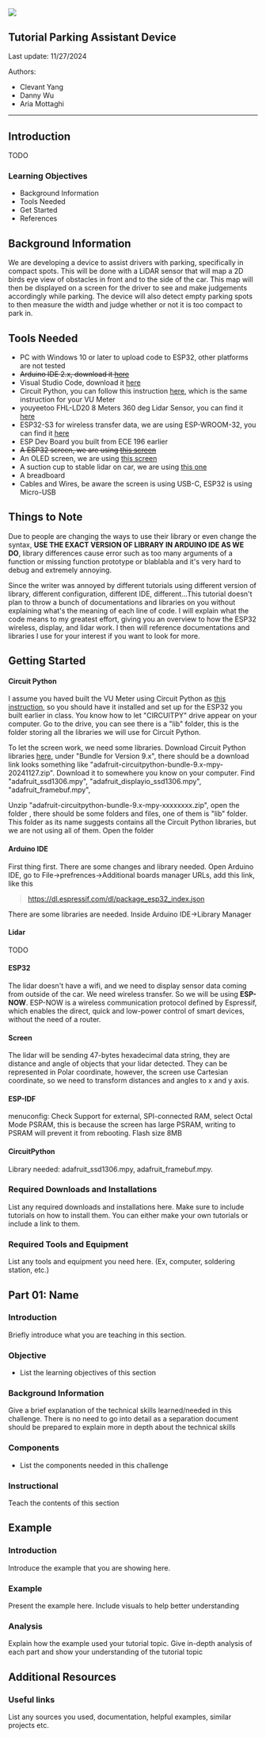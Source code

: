 ![](logo-ucsdjsoeece-white.png)
---
## Tutorial Parking Assistant Device
Last update: 11/27/2024

Authors:
  - Clevant Yang
  - Danny Wu
  - Aria Mottaghi
---


## Introduction

TODO

### Learning Objectives

- Background Information
- Tools Needed
- Get Started
- References

## Background Information

We are developing a device to assist drivers with parking, specifically in compact spots. This will be done with a LiDAR sensor that will map a 2D birds eye view of obstacles in front and to the side of the car. This map will then be displayed on a screen for the driver to see and make judgements accordingly while parking. The device will also detect empty parking spots to then measure the width and judge whether or not it is too compact to park in.

## Tools Needed
- PC with Windows 10 or later to upload code to ESP32, other platforms are not tested
- ~~Arduino IDE 2.x, download it [here][Arduino IDE Link]~~
- Visual Studio Code, download it [here][VSCode Link]
- Circuit Python, you can follow this instruction [here][Circuit Python Link], which is the same instruction for your VU Meter
- youyeetoo FHL-LD20 8 Meters 360 deg Lidar Sensor, you can find it [here][Lidar Link]
- ESP32-S3 for wireless transfer data, we are using ESP-WROOM-32, you can find it [here][ESP32 Link]
- ESP Dev Board you built from ECE 196 earlier
- ~~A ESP32 screen, we are using [this screen][Screen Link]~~
- An OLED screen, we are using [this screen][OLED Screen Link]
- A suction cup to stable lidar on car, we are using [this one][Suction Cup Link]
- A breadboard
- Cables and Wires, be aware the screen is using USB-C, ESP32 is using Micro-USB

## Things to Note
Due to people are changing the ways to use their library or even change the syntax, **USE THE EXACT VERSION OF LIBRARY IN ARDUINO IDE AS WE DO**, library differences cause error such as too many arguments of a function or missing function prototype or blablabla and it's very hard to debug and extremely annoying.

Since the writer was annoyed by different tutorials using different version of library, different configuration, different IDE, different...This tutorial doesn't plan to throw a bunch of documentations and libraries on you without explaining what's the meaning of each line of code. I will explain what the code means to my greatest effort, giving you an overview to how the ESP32 wireless, display, and lidar work. I then will reference documentations and libraries I use for your interest if you want to look for more.

## Getting Started

#### Circuit Python
I assume you haved built the VU Meter using Circuit Python as [this instruction][Circuit Python Link], so you should have it installed and set up for the ESP32 you built earlier in class. You know how to let "CIRCUITPY" drive appear on your computer. Go to the drive, you can see there is a "lib" folder, this is the folder storing all the libraries we will use for Circuit Python.

To let the screen work, we need some libraries. Download Circuit Python libraries [here][Library Link], under "Bundle for Version 9.x", there should be a download link looks something like "adafruit-circuitpython-bundle-9.x-mpy-20241127.zip". Download it to somewhere you know on your computer. Find "adafruit_ssd1306.mpy", "adafruit_displayio_ssd1306.mpy", "adafruit_framebuf.mpy", 

Unzip "adafruit-circuitpython-bundle-9.x-mpy-xxxxxxxx.zip", open the folder , there should be some folders and files, one of them is "lib" folder. This folder as its name suggests contains all the Circuit Python libraries, but we are not using all of them. Open the folder

#### Arduino IDE
First thing first. There are some changes and library needed. Open Arduino IDE, go to File->prefrences->Additional boards manager URLs, add this link, like this
>https://dl.espressif.com/dl/package_esp32_index.json


There are some libraries are needed. Inside Arduino IDE->Library Manager

#### Lidar
TODO

#### ESP32
The lidar doesn't have a wifi, and we need to display sensor data coming from outside of the car. We need wireless transfer. So we will be using **ESP-NOW**. ESP-NOW is a wireless communication protocol defined by Espressif, which enables the direct, quick and low-power control of smart devices, without the need of a router.
#### Screen
The lidar will be sending 47-bytes hexadecimal data string, they are distance and angle of objects that your lidar detected. They can be represented in Polar coordinate, however, the screen use Cartesian coordinate, so we need to transform distances and angles to x and y axis.
#### ESP-IDF
menuconfig: Check Support for external, SPI-connected RAM, select Octal Mode PSRAM, this is because the screen has large PSRAM, writing to PSRAM will prevent it from rebooting. Flash size 8MB
#### CircuitPython
Library needed: adafruit_ssd1306.mpy, adafruit_framebuf.mpy.


### Required Downloads and Installations

List any required downloads and installations here.
Make sure to include tutorials on how to install them.
You can either make your own tutorials or include a link to them.


### Required Tools and Equipment

List any tools and equipment you need here.
(Ex, computer, soldering station, etc.)

## Part 01: Name

### Introduction

Briefly introduce what  you are teaching in this section.

### Objective

- List the learning objectives of this section

### Background Information

Give a brief explanation of the technical skills learned/needed
in this challenge. There is no need to go into detail as a
separation document should be prepared to explain more in depth
about the technical skills

### Components

- List the components needed in this challenge

### Instructional

Teach the contents of this section

## Example

### Introduction

Introduce the example that you are showing here.

### Example

Present the example here. Include visuals to help better understanding

### Analysis

Explain how the example used your tutorial topic. Give in-depth analysis of each part and show your understanding of the tutorial topic

## Additional Resources

### Useful links

List any sources you used, documentation, helpful examples, similar projects etc.



[Lidar Link]: https://www.amazon.com/youyeetoo-FHL-LD20-Raspberry-Triangulated-Start-Stop/dp/B0C3CX17FN
[ESP32 Link]: https://www.amazon.com/dp/B08D5ZD528?ref=ppx_yo2ov_dt_b_fed_asin_title&th=1
[Screen Link]: https://www.amazon.com/dp/B0D7HN3XQ5?ref=ppx_yo2ov_dt_b_fed_asin_title
[Suction Cup Link]: https://www.amazon.com/ThtRht-Suction-Windshield-Camcorder-Recorder/dp/B0CPLV4B9F
[ESP-NOW Link]: https://www.espressif.com/en/solutions/low-power-solutions/esp-now
[Arduino IDE Link]: https://www.arduino.cc/en/software
[VSCode Link]: https://code.visualstudio.com/
[Circuit Python Link]: https://ece-196.github.io/docs/assignments/vu-meter/firmware/
[OLED Screen Link]: https://www.amazon.com/Teyleten-Robot-Display-SSD1309-Interface/dp/B09LND6QJ1?crid=2NS440QNA8L2N&dib=eyJ2IjoiMSJ9.l7V7zqGnfz5tpb12Y4vhPfd6kcDo9Gy_9YxzPdgyHeA-stbcUC53jzvRBqjo9Q9JBe1BkHeOFJ04y90IgaGZ3agsD5l1un_QmPUPOsPJj8ZE-nJoF3GeJ2r58FPdj7uPpWhgW64wHKHulnyFKdYspzRMkfGyqlLCzbuZkltIeoFwT9sNAwJNMJET8-38BXq6n1nJkHzrwQzCMwJJcBCXR966NtDY9C7Sn5hIxQ45Z1M.BqTYKnKZpQOdVkGlEjtYdvPTKl41DxKrgW7eLwadZLw&dib_tag=se&keywords=2.42+inch+display&qid=1731571123&sprefix=2.42+inch+displa%2Caps%2C156&sr=8-1#cr-media-gallery-popover_1732676448576
[Library Link]: https://circuitpython.org/libraries